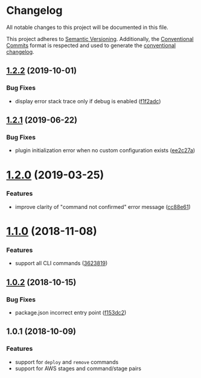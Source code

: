 # Changelog

All notable changes to this project will be documented in this file.

This project adheres to [Semantic Versioning](https://semver.org/spec/v2.0.0.html).
Additionally, the [Conventional Commits](https://www.conventionalcommits.org/en/v1.0.0-beta.2/) format is respected and used to generate the [conventional changelog](https://github.com/conventional-changelog/conventional-changelog).

## [1.2.2](https://github.com/teddy-gustiaux/serverless-confirm-command/compare/v1.2.1...v1.2.2) (2019-10-01)

### Bug Fixes

* display error stack trace only if debug is enabled ([f1f2adc](https://github.com/teddy-gustiaux/serverless-confirm-command/commit/f1f2adc))

## [1.2.1](https://github.com/teddy-gustiaux/serverless-confirm-command/compare/v1.2.0...v1.2.1) (2019-06-22)

### Bug Fixes

* plugin initialization error when no custom configuration exists ([ee2c27a](https://github.com/teddy-gustiaux/serverless-confirm-command/commit/ee2c27a))

<a name="1.2.0"></a>
# [1.2.0](https://github.com/teddy-gustiaux/serverless-confirm-command/compare/v1.1.0...v1.2.0) (2019-03-25)

### Features

* improve clarity of "command not confirmed" error message ([cc88e61](https://github.com/teddy-gustiaux/serverless-confirm-command/commit/cc88e61))

<a name="1.1.0"></a>
# [1.1.0](https://github.com/teddy-gustiaux/serverless-confirm-command/compare/v1.0.2...v1.1.0) (2018-11-08)

### Features

* support all CLI commands ([3623819](https://github.com/teddy-gustiaux/serverless-confirm-command/commit/3623819))

<a name="1.0.2"></a>
## [1.0.2](https://github.com/teddy-gustiaux/serverless-confirm-command/compare/v1.0.1...v1.0.2) (2018-10-15)

### Bug Fixes

* package.json incorrect entry point ([f153dc2](https://github.com/teddy-gustiaux/serverless-confirm-command/commit/f153dc2))

<a name="1.0.1"></a>
## 1.0.1 (2018-10-09)

### Features

* support for `deploy` and `remove` commands
* support for AWS stages and command/stage pairs
